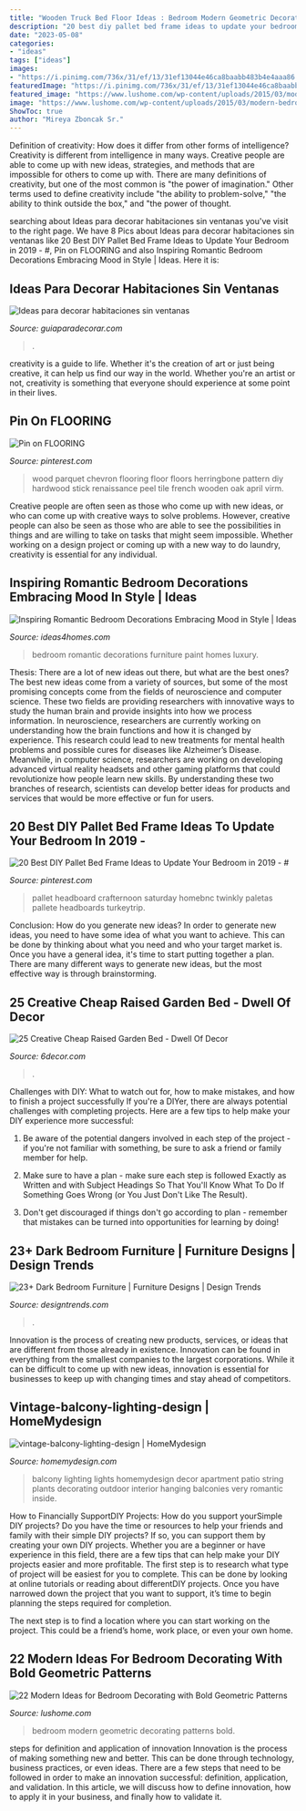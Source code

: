 ```yaml
---
title: "Wooden Truck Bed Floor Ideas : Bedroom Modern Geometric Decorating Patterns Bold"
description: "20 best diy pallet bed frame ideas to update your bedroom in 2019"
date: "2023-05-08"
categories:
- "ideas"
tags: ["ideas"]
images:
- "https://i.pinimg.com/736x/31/ef/13/31ef13044e46ca8baabb483b4e4aaa86.jpg"
featuredImage: "https://i.pinimg.com/736x/31/ef/13/31ef13044e46ca8baabb483b4e4aaa86.jpg"
featured_image: "https://www.lushome.com/wp-content/uploads/2015/03/modern-bedroom-decorating-geometric-patterns-10.jpg"
image: "https://www.lushome.com/wp-content/uploads/2015/03/modern-bedroom-decorating-geometric-patterns-10.jpg"
ShowToc: true
author: "Mireya Zboncak Sr."
---
```



Definition of creativity: How does it differ from other forms of intelligence?
Creativity is different from intelligence in many ways. Creative people are able to come up with new ideas, strategies, and methods that are impossible for others to come up with. 
There are many definitions of creativity, but one of the most common is "the power of imagination." Other terms used to define creativity include "the ability to problem-solve," "the ability to think outside the box," and "the power of thought.

	

		
searching about Ideas para decorar habitaciones sin ventanas you've visit to the right page. We have 8 Pics about Ideas para decorar habitaciones sin ventanas like 20 Best DIY Pallet Bed Frame Ideas to Update Your Bedroom in 2019 - #, Pin on FLOORING and also Inspiring Romantic Bedroom Decorations Embracing Mood in Style | Ideas. Here it is:
		
    
## Ideas Para Decorar Habitaciones Sin Ventanas

<img loading=lazy src="https://www.guiaparadecorar.com/wp-content/uploads/2013/06/ideas-diseno-para-habitaciones-sin-ventanas-03.jpg" onerror="this.onerror=null;this.src='https://tse4.mm.bing.net/th?id=OIP.pPdevfbw-jdLOUPXyXM53gHaE6&amp;pid=15.1';" alt="Ideas para decorar habitaciones sin ventanas">

_Source: guiaparadecorar.com_

>. 

	

creativity is a guide to life. Whether it's the creation of art or just being creative, it can help us find our way in the world. Whether you're an artist or not, creativity is something that everyone should experience at some point in their lives.

    
## Pin On FLOORING

<img loading=lazy src="https://i.pinimg.com/736x/cf/d7/2c/cfd72c64c7299e9728003d7cb2827d0b--chevron-floor-grey-chevron.jpg" onerror="this.onerror=null;this.src='https://tse1.mm.bing.net/th?id=OIP.lsYXhGLpFs_XCqaaPg9z7QHaJ3&amp;pid=15.1';" alt="Pin on FLOORING">

_Source: pinterest.com_

>wood parquet chevron flooring floor floors herringbone pattern diy hardwood stick renaissance peel tile french wooden oak april virm. 

	

Creative people are often seen as those who come up with new ideas, or who can come up with creative ways to solve problems. However, creative people can also be seen as those who are able to see the possibilities in things and are willing to take on tasks that might seem impossible. Whether working on a design project or coming up with a new way to do laundry, creativity is essential for any individual.

    
## Inspiring Romantic Bedroom Decorations Embracing Mood In Style | Ideas

<img loading=lazy src="http://www.ideas4homes.com/wp-content/uploads/2015/12/Luxury-Wall-Paint-in-Romantic-Bedroom-Decorations-with-Best-Furniture-and-Pastel-Accent.jpg" onerror="this.onerror=null;this.src='https://tse4.mm.bing.net/th?id=OIP.0-xJcVkRBZoQF933dJDuzAHaEo&amp;pid=15.1';" alt="Inspiring Romantic Bedroom Decorations Embracing Mood in Style | Ideas">

_Source: ideas4homes.com_

>bedroom romantic decorations furniture paint homes luxury. 

	

Thesis: There are a lot of new ideas out there, but what are the best ones?
The best new ideas come from a variety of sources, but some of the most promising concepts come from the fields of neuroscience and computer science. These two fields are providing researchers with innovative ways to study the human brain and provide insights into how we process information. In neuroscience, researchers are currently working on understanding how the brain functions and how it is changed by experience. This research could lead to new treatments for mental health problems and possible cures for diseases like Alzheimer’s Disease. Meanwhile, in computer science, researchers are working on developing advanced virtual reality headsets and other gaming platforms that could revolutionize how people learn new skills. By understanding these two branches of research, scientists can develop better ideas for products and services that would be more effective or fun for users.

    
## 20 Best DIY Pallet Bed Frame Ideas To Update Your Bedroom In 2019 - #

<img loading=lazy src="https://i.pinimg.com/736x/31/ef/13/31ef13044e46ca8baabb483b4e4aaa86.jpg" onerror="this.onerror=null;this.src='https://tse2.mm.bing.net/th?id=OIP.VS3ePuYEDNZ6gQ5beSjIAQHaJ3&amp;pid=15.1';" alt="20 Best DIY Pallet Bed Frame Ideas to Update Your Bedroom in 2019 - #">

_Source: pinterest.com_

>pallet headboard crafternoon saturday homebnc twinkly paletas pallete headboards turkeytrip. 

	

Conclusion: How do you generate new ideas?
In order to generate new ideas, you need to have some idea of what you want to achieve. This can be done by thinking about what you need and who your target market is. Once you have a general idea, it's time to start putting together a plan. There are many different ways to generate new ideas, but the most effective way is through brainstorming.

    
## 25 Creative Cheap Raised Garden Bed - Dwell Of Decor

<img loading=lazy src="https://2.bp.blogspot.com/--cmzT5Cg9_4/WFK0Gb3m0rI/AAAAAAAAAII/FD1WH3hK4ZAWNnRjwfEZTNhw7ZRVeZGhQCLcB/s1600/3333333.jpg" onerror="this.onerror=null;this.src='https://tse1.mm.bing.net/th?id=OIP.0k0l5eJ_ezI-EMPmqUqMygHaF7&amp;pid=15.1';" alt="25 Creative Cheap Raised Garden Bed - Dwell Of Decor">

_Source: 6decor.com_

>. 

	

Challenges with DIY: What to watch out for, how to make mistakes, and how to finish a project successfully
If you're a DIYer, there are always potential challenges with completing projects. Here are a few tips to help make your DIY experience more successful: 
1. Be aware of the potential dangers involved in each step of the project - if you're not familiar with something, be sure to ask a friend or family member for help.

2. Make sure to have a plan - make sure each step is followed Exactly as Written and with Subject Headings So That You'll Know What To Do If Something Goes Wrong (or You Just Don't Like The Result).

3. Don't get discouraged if things don't go according to plan - remember that mistakes can be turned into opportunities for learning by doing!

    
## 23+ Dark Bedroom Furniture | Furniture Designs | Design Trends

<img loading=lazy src="https://images.designtrends.com/wp-content/uploads/2016/03/16132029/Simple-Dark-Wood-Bedroom-Funiture.jpg" onerror="this.onerror=null;this.src='https://tse3.mm.bing.net/th?id=OIP.w24h5fEC57VPOlEcKb96cQHaE8&amp;pid=15.1';" alt="23+ Dark Bedroom Furniture | Furniture Designs | Design Trends">

_Source: designtrends.com_

>. 

	

Innovation is the process of creating new products, services, or ideas that are different from those already in existence. Innovation can be found in everything from the smallest companies to the largest corporations. While it can be difficult to come up with new ideas, innovation is essential for businesses to keep up with changing times and stay ahead of competitors.

    
## Vintage-balcony-lighting-design | HomeMydesign

<img loading=lazy src="https://homemydesign.com/wp-content/uploads/2014/06/vintage-balcony-lighting-design.jpg" onerror="this.onerror=null;this.src='https://tse4.mm.bing.net/th?id=OIP.lQ6p1G5jb57DGB_u5ii24QHaJ4&amp;pid=15.1';" alt="vintage-balcony-lighting-design | HomeMydesign">

_Source: homemydesign.com_

>balcony lighting lights homemydesign decor apartment patio string plants decorating outdoor interior hanging balconies very romantic inside. 

	

How to Financially SupportDIY Projects: How do you support yourSimple DIY projects?
Do you have the time or resources to help your friends and family with their simple DIY projects? If so, you can support them by creating your own DIY projects. Whether you are a beginner or have experience in this field, there are a few tips that can help make your DIY projects easier and more profitable.
The first step is to research what type of project will be easiest for you to complete. This can be done by looking at online tutorials or reading about differentDIY projects. Once you have narrowed down the project that you want to support, it’s time to begin planning the steps required for completion.

The next step is to find a location where you can start working on the project. This could be a friend’s home, work place, or even your own home.

    
## 22 Modern Ideas For Bedroom Decorating With Bold Geometric Patterns

<img loading=lazy src="https://www.lushome.com/wp-content/uploads/2015/03/modern-bedroom-decorating-geometric-patterns-10.jpg" onerror="this.onerror=null;this.src='https://tse4.mm.bing.net/th?id=OIP.wOResHsLWasfFlPGWNR5BQHaFi&amp;pid=15.1';" alt="22 Modern Ideas for Bedroom Decorating with Bold Geometric Patterns">

_Source: lushome.com_

>bedroom modern geometric decorating patterns bold. 

	

steps for definition and application of innovation
Innovation is the process of making something new and better. This can be done through technology, business practices, or even ideas. There are a few steps that need to be followed in order to make an innovation successful: definition, application, and validation. In this article, we will discuss how to define innovation, how to apply it in your business, and finally how to validate it.

